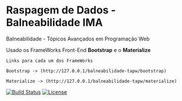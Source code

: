 # Raspagem de Dados - Balneabilidade IMA

Balneabilidade - Tópicos Avançados em Programação Web

Usado os FrameWorks Front-End **Bootstrap** e o **Materialize**

```
Links para cada um dos FrameWorks

Bootstrap -> (http://127.0.0.1/balneabilidade-tapw/bootstrap)

Materialize -> (http://127.0.0.1/balneabilidade-tapw/materialize)
```

[![Build Status](https://api.travis-ci.org/cakephp/app.png)](https://travis-ci.org/cakephp/app)
[![License](https://poser.pugx.org/cakephp/app/license.svg)](https://packagist.org/packages/cakephp/app)

